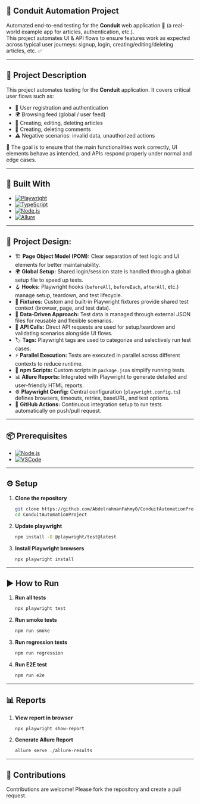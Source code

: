 ## 🚀 Conduit Automation Project

Automated end-to-end testing for the **Conduit** web application 📰 (a real-world example app for articles, authentication, etc.).  
This project automates UI & API flows to ensure features work as expected across typical user journeys: signup, login, creating/editing/deleting articles, etc. ✅

---

## 📖 Project Description

This project automates testing for the **Conduit** application. It covers critical user flows such as:

- 👤 User registration and authentication
- 🌍 Browsing feed (global / user feed)   
- 📝 Creating, editing, deleting articles  
- 💬 Creating, deleting comments
- ⚠️ Negative scenarios: invalid data, unauthorized actions  

🎯 The goal is to ensure that the main functionalities work correctly, UI elements behave as intended, and APIs respond properly under normal and edge cases.

---

## 🧪 Built With

* [![Playwright][Playwright-logo]][Playwright-url]
* [![TypeScript][TypeScript-logo]][TypeScript-url]
* [![Node.js][Node-logo]][Node-url]
* [![Allure][Allure-logo]][Allure-url]

[Playwright-logo]: https://img.shields.io/badge/Playwright-2EAD33?style=for-the-badge&logo=playwright&logoColor=white
[Playwright-url]: https://playwright.dev/

[TypeScript-logo]: https://img.shields.io/badge/TypeScript-3178C6?style=for-the-badge&logo=typescript&logoColor=white
[TypeScript-url]: https://www.typescriptlang.org/

[Node-logo]: https://img.shields.io/badge/Node.js-339933?style=for-the-badge&logo=node.js&logoColor=white
[Node-url]: https://nodejs.org/

[Allure-logo]: https://img.shields.io/badge/Allure-1C1C1C?style=for-the-badge&logo=allure&logoColor=brightgreen
[Allure-url]: https://docs.qameta.io/allure/

---

## 🧩 Project Design:

* 🏗️ **Page Object Model (POM):** Clear separation of test logic and UI elements for better maintainability.  
* 🌍 **Global Setup:** Shared login/session state is handled through a global setup file to speed up tests.  
* 🪝 **Hooks:** Playwright hooks (`beforeAll`, `beforeEach`, `afterAll`, etc.) manage setup, teardown, and test lifecycle.  
* 🧩 **Fixtures:** Custom and built-in Playwright fixtures provide shared test context (browser, page, and test data).  
* 📑 **Data-Driven Approach:** Test data is managed through external JSON files for reusable and flexible scenarios.  
* 🔗 **API Calls:** Direct API requests are used for setup/teardown and validating scenarios alongside UI flows.  
* 🏷️ **Tags:** Playwright tags are used to categorize and selectively run test cases.  
* ⚡ **Parallel Execution:** Tests are executed in parallel across different contexts to reduce runtime.  
* 📜 **npm Scripts:** Custom scripts in `package.json` simplify running tests.  
* 📊 **Allure Reports:** Integrated with Playwright to generate detailed and user-friendly HTML reports.
* ⚙️ **Playwright Config:** Central configuration (`playwright.config.ts`) defines browsers, timeouts, retries, baseURL, and test options.  
* 🚀 **GitHub Actions:** Continuous integration setup to run tests automatically on push/pull request.  

---

## 📦 Prerequisites

* [![Node.js][Node-logo]][Node-url]
* [![VSCode][VSCode-logo]][VSCode-url]

[Node-logo]: https://img.shields.io/badge/Node.js-339933?style=for-the-badge&logo=node.js&logoColor=white
[Node-url]: https://nodejs.org/

[VSCode-logo]: https://img.shields.io/badge/VS%20Code-0078d7?style=for-the-badge&logo=visualstudiocode&logoColor=white
[VSCode-url]: https://code.visualstudio.com/

---

## ⚙️ Setup

1. **Clone the repository**
   ```bash
   git clone https://github.com/AbdelrahmanFahmy0/ConduitAutomationProject.git
   cd ConduitAutomationProject
   ```

2. **Update playwright**
    ```bash
    npm install -D @playwright/test@latest
    ```

3. **Install Playwright browsers**
    ```bash
    npx playwright install
    ```
    
---

## ▶️ How to Run

1. **Run all tests**  
   ```bash
   npx playwright test
   ```
   
2. **Run smoke tests**  
   ```bash
   npm run smoke
   ```
   
3. **Run regression tests**  
   ```bash
   npm run regression
   ```
   
4. **Run E2E test**  
   ```bash
   npm run e2e
   ```
   
--- 

## 📊 Reports

1. **View report in browser**

   ```bash
   npx playwright show-report
   ```
         
2. **Generate Allure Report**
   
   ```bash
   allure serve ./allure-results
   ```
   
---

## 🤝 Contributions

   Contributions are welcome! Please fork the repository and create a pull request.
